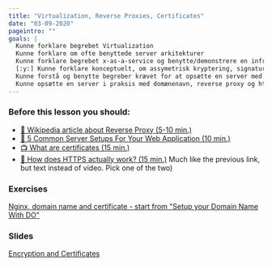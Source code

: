 ```yaml
---
title: "Virtualization, Reverse Proxies, Certificates"
date: "03-09-2020"
pageintro: ""
goals: |
  Kunne forklare begrebet Virtualization
  Kunne forklare om ofte benyttede server arkitekturer
  Kunne forklare begrebet x-as-a-service og benytte/demonstrere en infra-structure-as-a-service platform
  [:y:] Kunne forklare konceptuelt, om assymetrisk kryptering, signatures og certifikater, relateret til TLS
  Kunne forstå og benytte begreber krævet for at opsætte en server med et Domænenavn, en Reverse Proxy og SSL
  Kunne opsætte en server i praksis med domænenavn, reverse proxy og https
---
```


### Before this lesson you should:

<!--BEGIN readings ##-->

- [:book: Wikipedia article about Reverse Proxy (5-10 min.)](https://en.wikipedia.org/wiki/Reverse_proxy)
- [:book: 5 Common Server Setups For Your Web Application (10 min.)](https://www.digitalocean.com/community/tutorials/5-common-server-setups-for-your-web-application)
- [:tv: What are certificates (15 min.)](https://www.youtube.com/watch?v=LRMBZhdFjDI&t=25s)
- [:book: How does HTTPS actually work? (15 min.)](https://robertheaton.com/2014/03/27/how-does-https-actually-work/) Much like the previous link, but text instead of video. Pick one of the two)
  <!--END readings ##-->

### Exercises

 <!--BEGIN exercises ##-->

[Nginx, domain name and certificate - start from "Setup your Domain Name With DO" ](https://docs.google.com/document/d/1POXowHvFNSTL6C-QOlivkSnL_iF1ogsLGFRTckbBdt8/edit?usp=sharing)

<!--END exercises ##-->

### Slides

 <!-- BEGIN slides ##-->

[Encryption and Certificates](https://docs.google.com/presentation/d/1g4et3JsVL8lk09ACUOTh46inocVYhD3OPDcRKRAZuT8/edit?usp=sharing)

<!-- END slides ##-->
